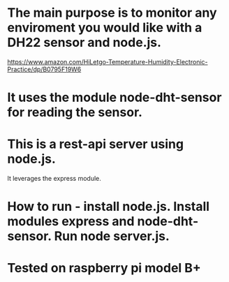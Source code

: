# The main purpose is to monitor any enviroment you would like with a DH22 sensor and node.js.
https://www.amazon.com/HiLetgo-Temperature-Humidity-Electronic-Practice/dp/B0795F19W6
# It uses the module node-dht-sensor for reading the sensor. 
# This is a rest-api server using node.js.
It leverages the express module.

# How to run -  install node.js. Install modules express and node-dht-sensor. Run node server.js.

# Tested on raspberry pi model B+
